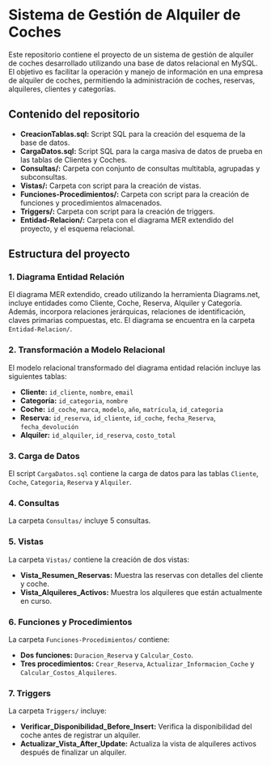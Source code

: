 # Sistema de Gestión de Alquiler de Coches

Este repositorio contiene el proyecto de un sistema de gestión de alquiler de coches desarrollado utilizando una base de datos relacional en MySQL. El objetivo es facilitar la operación y manejo de información en una empresa de alquiler de coches, permitiendo la administración de coches, reservas, alquileres, clientes y categorías.

## Contenido del repositorio

- **CreacionTablas.sql:** Script SQL para la creación del esquema de la base de datos.
- **CargaDatos.sql:** Script SQL para la carga masiva de datos de prueba en las tablas de Clientes y Coches.
- **Consultas/:** Carpeta con conjunto de consultas multitabla, agrupadas y subconsultas.
- **Vistas/:** Carpeta con script para la creación de vistas.
- **Funciones-Procedimientos/:** Carpeta con script para la creación de funciones y procedimientos almacenados.
- **Triggers/:** Carpeta con script para la creación de triggers.
- **Entidad-Relacion/:** Carpeta con el diagrama MER extendido del proyecto, y el esquema relacional.

## Estructura del proyecto

### 1. Diagrama Entidad Relación

El diagrama MER extendido, creado utilizando la herramienta Diagrams.net, incluye entidades como Cliente, Coche, Reserva, Alquiler y Categoría. Además, incorpora relaciones jerárquicas, relaciones de identificación, claves primarias compuestas, etc. El diagrama se encuentra en la carpeta `Entidad-Relacion/`.

### 2. Transformación a Modelo Relacional

El modelo relacional transformado del diagrama entidad relación incluye las siguientes tablas:

- **Cliente:** `id_cliente`, `nombre`, `email`
- **Categoría:** `id_categoria`, `nombre`
- **Coche:** `id_coche`, `marca`, `modelo`, `año`, `matrícula`, `id_categoria`
- **Reserva:** `id_reserva`, `id_cliente`, `id_coche`, `fecha_Reserva`, `fecha_devolución`
- **Alquiler:** `id_alquiler`, `id_reserva`, `costo_total`

### 3. Carga de Datos

El script `CargaDatos.sql` contiene la carga de datos para las tablas `Cliente`, `Coche`, `Categoria`, `Reserva` y `Alquiler`.

### 4. Consultas

La carpeta `Consultas/` incluye 5 consultas.

### 5. Vistas

La carpeta `Vistas/` contiene la creación de dos vistas:

- **Vista_Resumen_Reservas:** Muestra las reservas con detalles del cliente y coche.
- **Vista_Alquileres_Activos:** Muestra los alquileres que están actualmente en curso.

### 6. Funciones y Procedimientos

La carpeta `Funciones-Procedimientos/` contiene:

- **Dos funciones:** `Duracion_Reserva` y `Calcular_Costo`.
- **Tres procedimientos:** `Crear_Reserva`, `Actualizar_Informacion_Coche` y `Calcular_Costos_Alquileres`.

### 7. Triggers

La carpeta `Triggers/` incluye:

- **Verificar_Disponibilidad_Before_Insert:** Verifica la disponibilidad del coche antes de registrar un alquiler.
- **Actualizar_Vista_After_Update:** Actualiza la vista de alquileres activos después de finalizar un alquiler.
